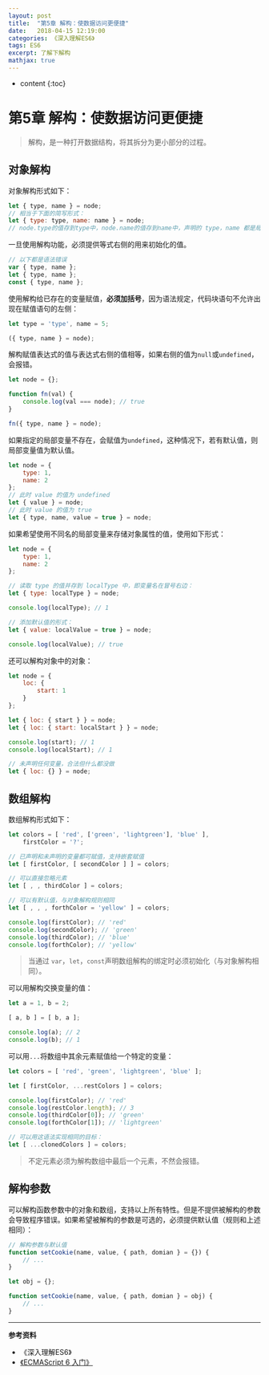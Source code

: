 ```yaml
---
layout: post
title:  "第5章 解构：使数据访问更便捷"
date:   2018-04-15 12:19:00
categories: 《深入理解ES6》
tags: ES6
excerpt: 了解下解构
mathjax: true
---
```


* content
{:toc}

# 第5章 解构：使数据访问更便捷

> 解构，是一种打开数据结构，将其拆分为更小部分的过程。

## 对象解构

对象解构形式如下：

```js
let { type, name } = node;
// 相当于下面的简写形式：
let { type: type, name: name } = node;
// node.type的值存到type中，node.name的值存到name中，声明的 type，name 都是局部变量。
```

一旦使用解构功能，必须提供等式右侧的用来初始化的值。

```js
// 以下都是语法错误
var { type, name };
let { type, name };
const { type, name };
```

使用解构给已存在的变量赋值，**必须加括号**，因为语法规定，代码块语句不允许出现在赋值语句的左侧：

```js
let type = 'type', name = 5;

({ type, name } = node);
```

解构赋值表达式的值与表达式右侧的值相等，如果右侧的值为`null`或`undefined`，会报错。

```js
let node = {};

function fn(val) {
    console.log(val === node); // true
}

fn({ type, name } = node);
```

如果指定的局部变量不存在，会赋值为`undefined`，这种情况下，若有默认值，则局部变量值为默认值。

```js
let node = {
    type: 1,
    name: 2
};
// 此时 value 的值为 undefined
let { value } = node; 
// 此时 value 的值为 true
let { type, name, value = true } = node;
```

如果希望使用不同名的局部变量来存储对象属性的值，使用如下形式：

```js
let node = {
    type: 1,
    name: 2
};

// 读取 type 的值并存到 localType 中，即变量名在冒号右边：
let { type: localType } = node;

console.log(localType); // 1

// 添加默认值的形式：
let { value: localValue = true } = node;

console.log(localValue); // true
```

还可以解构对象中的对象：

```js
let node = {
    loc: {
        start: 1
    }
};

let { loc: { start } } = node;
let { loc: { start: localStart } } = node;

console.log(start); // 1
console.log(localStart); // 1

// 未声明任何变量，合法但什么都没做
let { loc: {} } = node;
```

## 数组解构

数组解构形式如下：

```js
let colors = [ 'red', ['green', 'lightgreen'], 'blue' ],
    firstColor = '?';

// 已声明和未声明的变量都可赋值，支持嵌套赋值
let [ firstColor, [ secondColor ] ] = colors;

// 可以直接忽略元素
let [ , , thirdColor ] = colors;

// 可以有默认值，与对象解构规则相同
let [ , , , forthColor = 'yellow' ] = colors;

console.log(firstColor); // 'red'
console.log(secondColor); // 'green'
console.log(thirdColor); // 'blue'
console.log(forthColor); // 'yellow'
```

> 当通过 `var`，`let`，`const`声明数组解构的绑定时必须初始化（与对象解构相同）。

可以用解构交换变量的值：

```js
let a = 1, b = 2;

[ a, b ] = [ b, a ];

console.log(a); // 2
console.log(b); // 1
```

可以用`...`将数组中其余元素赋值给一个特定的变量：

```js
let colors = [ 'red', 'green', 'lightgreen', 'blue' ];

let [ firstColor, ...restColors ] = colors;

console.log(firstColor); // 'red'
console.log(restColor.length); // 3
console.log(thirdColor[0]); // 'green'
console.log(forthColor[1]); // 'lightgreen'

// 可以用这语法实现相同的目标：
let [ ...clonedColors ] = colors;
```

> 不定元素必须为解构数组中最后一个元素，不然会报错。

## 解构参数

可以解构函数参数中的对象和数组，支持以上所有特性。但是不提供被解构的参数会导致程序错误。如果希望被解构的参数是可选的，必须提供默认值（规则和上述相同）：

```js
// 解构参数与默认值
function setCookie(name, value, { path, domian } = {}) {
    // ...
}

let obj = {};

function setCookie(name, value, { path, domian } = obj) {
    // ...
}
```

---

__参考资料__

- 《深入理解ES6》
- [《ECMAScript 6 入门》](http://es6.ruanyifeng.com/#docs/string#%E6%A8%A1%E6%9D%BF%E5%AD%97%E7%AC%A6%E4%B8%B2)